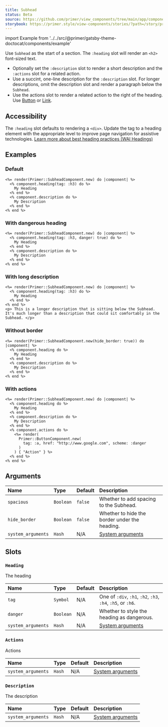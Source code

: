 ```yaml
---
title: Subhead
status: Beta
source: https://github.com/primer/view_components/tree/main/app/components/primer/subhead_component.rb
storybook: https://primer.style/view-components/stories/?path=/story/primer-subhead-component
---
```


import Example from '../../src/@primer/gatsby-theme-doctocat/components/example'

<!-- Warning: AUTO-GENERATED file, do not edit. Add code comments to your Ruby instead <3 -->

Use `Subhead` as the start of a section. The `:heading` slot will render an `<h2>` font-sized text.

- Optionally set the `:description` slot to render a short description and the `:actions` slot for a related action.
- Use a succint, one-line description for the `:description` slot. For longer descriptions, omit the description slot and render a paragraph below the `Subhead`.
- Use the actions slot to render a related action to the right of the heading. Use [Button](/components/button) or [Link](/components/link).

## Accessibility

The `:heading` slot defaults to rendering a `<div>`. Update the tag to a heading element with the appropriate level to improve page navigation for assistive technologies.
[Learn more about best heading practices (WAI Headings)](https://www.w3.org/WAI/tutorials/page-structure/headings/)

## Examples

### Default

<Example src="<div class='Subhead hx_Subhead--responsive'>  <h3 class='Subhead-heading'>    My Heading</h3>    <div class='Subhead-description'>    My Description</div></div>" />

```erb
<%= render(Primer::SubheadComponent.new) do |component| %>
  <% component.heading(tag: :h3) do %>
    My Heading
  <% end %>
  <% component.description do %>
    My Description
  <% end %>
<% end %>
```

### With dangerous heading

<Example src="<div class='Subhead hx_Subhead--responsive'>  <h3 class='Subhead-heading Subhead-heading--danger'>    My Heading</h3>    <div class='Subhead-description'>    My Description</div></div>" />

```erb
<%= render(Primer::SubheadComponent.new) do |component| %>
  <% component.heading(tag: :h3, danger: true) do %>
    My Heading
  <% end %>
  <% component.description do %>
    My Description
  <% end %>
<% end %>
```

### With long description

<Example src="<div class='Subhead hx_Subhead--responsive'>  <h3 class='Subhead-heading'>    My Heading</h3>    </div><p> This is a longer description that is sitting below the Subhead. It's much longer than a description that could sit comfortably in the Subhead. </p>" />

```erb
<%= render(Primer::SubheadComponent.new) do |component| %>
  <% component.heading(tag: :h3) do %>
    My Heading
  <% end %>
<% end %>
<p> This is a longer description that is sitting below the Subhead. It's much longer than a description that could sit comfortably in the Subhead. </p>
```

### Without border

<Example src="<div class='Subhead hx_Subhead--responsive border-bottom-0 mb-0'>  <div class='Subhead-heading'>    My Heading</div>    <div class='Subhead-description'>    My Description</div></div>" />

```erb
<%= render(Primer::SubheadComponent.new(hide_border: true)) do |component| %>
  <% component.heading do %>
    My Heading
  <% end %>
  <% component.description do %>
    My Description
  <% end %>
<% end %>
```

### With actions

<Example src="<div class='Subhead hx_Subhead--responsive'>  <div class='Subhead-heading'>    My Heading</div>  <div class='Subhead-actions'>    <a href='http://www.google.com' role='button' class='btn-danger btn'>    Action  </a></div>  <div class='Subhead-description'>    My Description</div></div>" />

```erb
<%= render(Primer::SubheadComponent.new) do |component| %>
  <% component.heading do %>
    My Heading
  <% end %>
  <% component.description do %>
    My Description
  <% end %>
  <% component.actions do %>
    <%= render(
      Primer::ButtonComponent.new(
        tag: :a, href: "http://www.google.com", scheme: :danger
      )
    ) { "Action" } %>
  <% end %>
<% end %>
```

## Arguments

| Name | Type | Default | Description |
| :- | :- | :- | :- |
| `spacious` | `Boolean` | `false` | Whether to add spacing to the Subhead. |
| `hide_border` | `Boolean` | `false` | Whether to hide the border under the heading. |
| `system_arguments` | `Hash` | N/A | [System arguments](/system-arguments) |

## Slots

### `Heading`

The heading

| Name | Type | Default | Description |
| :- | :- | :- | :- |
| `tag` | `Symbol` | N/A | One of `:div`, `:h1`, `:h2`, `:h3`, `:h4`, `:h5`, or `:h6`. |
| `danger` | `Boolean` | N/A | Whether to style the heading as dangerous. |
| `system_arguments` | `Hash` | N/A | [System arguments](/system-arguments) |

### `Actions`

Actions

| Name | Type | Default | Description |
| :- | :- | :- | :- |
| `system_arguments` | `Hash` | N/A | [System arguments](/system-arguments) |

### `Description`

The description

| Name | Type | Default | Description |
| :- | :- | :- | :- |
| `system_arguments` | `Hash` | N/A | [System arguments](/system-arguments) |

